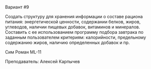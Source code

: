 Вариант #9

Создать структуру для хранения информации о составе рациона
питания: энергетической ценности, содержании белков, жиров,
углеводов, наличии пищевых добавок, витаминов и минералов.
Составить с ее использованием программу подбора завтрака
по заданным пользователем критериям: калорийности, предельному
содержанию жиров, наличию определенных добавок и пр.

Сим Роман ML-11

Преподаватель: Алексей Карпычев
